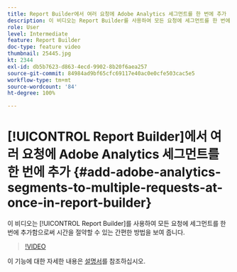 ```yaml
---
title: Report Builder에서 여러 요청에 Adobe Analytics 세그먼트를 한 번에 추가
description: 이 비디오는 Report Builder를 사용하여 모든 요청에 세그먼트를 한 번에 추가함으로써 시간을 절약할 수 있는 간편한 방법을 보여 줍니다.
role: User
level: Intermediate
feature: Report Builder
doc-type: feature video
thumbnail: 25445.jpg
kt: 2344
exl-id: db5b7623-d863-4ecd-9902-8b20f6aea257
source-git-commit: 84984ad9bf65cfc69117e40ac0e0cfe503cac5e5
workflow-type: tm+mt
source-wordcount: '84'
ht-degree: 100%

---
```


# [!UICONTROL Report Builder]에서 여러 요청에 Adobe Analytics 세그먼트를 한 번에 추가 {#add-adobe-analytics-segments-to-multiple-requests-at-once-in-report-builder}

이 비디오는 [!UICONTROL Report Builder]를 사용하여 모든 요청에 세그먼트를 한 번에 추가함으로써 시간을 절약할 수 있는 간편한 방법을 보여 줍니다.

>[!VIDEO](https://video.tv.adobe.com/v/40103/?quality=12&learn=on&captions=kor)

이 기능에 대한 자세한 내용은 [설명서](https://experienceleague.adobe.com/docs/analytics/analyze/report-builder/home.html?lang=ko)를 참조하십시오.
